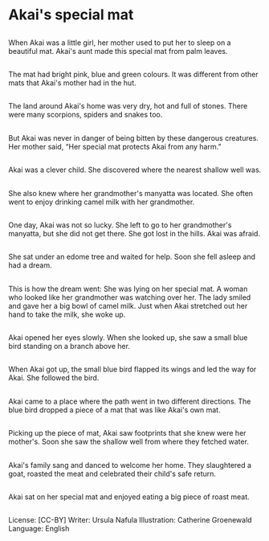 # Akai's special mat

##
When Akai was a little girl, her
mother used to put her to sleep
on a beautiful mat.
Akai's aunt made this special
mat from palm leaves.

##
The mat had bright pink, blue
and green colours.
It was different from other mats
that Akai's mother had in the
hut.

##
The land around Akai's home
was very dry, hot and full of
stones.
There were many scorpions,
spiders and snakes too.

##
But Akai was never in danger of
being bitten by these
dangerous creatures.
Her mother said, “Her special
mat protects Akai from any
harm.”

##
Akai was a clever child.
She discovered where the
nearest shallow well was.

##
She also knew where her
grandmother's manyatta was
located.
She often went to enjoy
drinking camel milk with her
grandmother.

##
One day, Akai was not so lucky.
She left to go to her
grandmother's manyatta, but
she did not get there.
She got lost in the hills.
Akai was afraid.

##
She sat under an edome tree
and waited for help.
Soon she fell asleep and had a
dream.

##
This is how the dream went:
She was lying on her special
mat.
A woman who looked like her
grandmother was watching over
her.
The lady smiled and gave her a
big bowl of camel milk.
Just when Akai stretched out
her hand to take the milk, she
woke up.

##
Akai opened her eyes slowly.
When she looked up, she saw a
small blue bird standing on a
branch above her.

##
When Akai got up, the small
blue bird flapped its wings and
led the way for Akai.
She followed the bird.

##
Akai came to a place where the
path went in two different
directions.
The blue bird dropped a piece
of a mat that was like Akai's
own mat.

##
Picking up the piece of mat,
Akai saw footprints that she
knew were her mother's.
Soon she saw the shallow well
from where they fetched water.

##
Akai's family sang and danced
to welcome her home.
They slaughtered a goat,
roasted the meat and
celebrated their child's safe
return.

##
Akai sat on her special mat and
enjoyed eating a big piece of
roast meat.

##
License: [CC-BY]
Writer: Ursula Nafula
Illustration: Catherine Groenewald
Language: English
